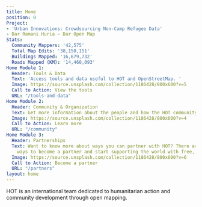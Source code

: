 ```yaml
---
title: Home
position: 0
Project:
- 'Urban Innovations: Crowdsourcing Non-Camp Refugee Data'
- Dar Ramani Huria — Dar Open Map
Stats:
  Community Mappers: '42,575'
  Total Map Edits: '38,150,151'
  Buildings Mapped: '16,679,732'
  Roads Mapped (KM): '14,460,093'
Home Module 1:
  Header: Tools & Data
  Text: 'Access tools and data useful to HOT and OpenStreetMap. '
  Image: https://source.unsplash.com/collection/1186428/800x600?v=5
  Call to Action: View the tools
  URL: "/tools-and-data"
Home Module 2:
  Header: Community & Organization
  Text: Get more information about the people and how the HOT community is organized.
  Image: https://source.unsplash.com/collection/1186428/800x600?v=4
  Call to Action: Learn more
  URL: "/community"
Home Module 3:
  Header: Partnerships
  Text: Want to know more about ways you can partner with HOT? There are four key
    ways to become a partner and start supporting the world with free, open map data.
  Image: https://source.unsplash.com/collection/1186428/800x600?v=6
  Call to Action: Become a partner
  URL: "/partners"
layout: home
---
```


HOT is an international team dedicated to <span>humanitarian action and community development </span><span>through open mapping.</span>
